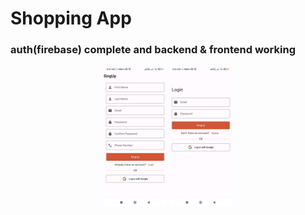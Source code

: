 # Shopping App

### auth(firebase) complete and backend & frontend working

<p align="center">
  <img src="https://raw.githubusercontent.com/parmarsanket/professional-android-application/refs/heads/main/ShppingApp/image/img8.jpeg" width="20%" />
  <img src="https://raw.githubusercontent.com/parmarsanket/professional-android-application/refs/heads/main/ShppingApp/image/img9.jpeg" width="20%" />
</p>
